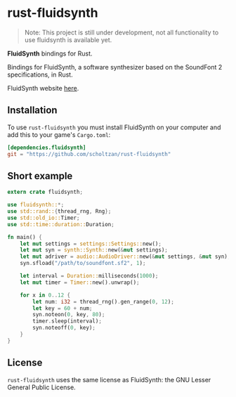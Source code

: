 # rust-fluidsynth

> Note: This project is still under development, not all functionality to use fluidsynth is available yet.

__FluidSynth__ bindings for Rust.

Bindings for FluidSynth, a software synthesizer based on the SoundFont 2 specifications, in Rust.

FluidSynth website [here](http://fluidsynth.elementsofsound.org/).

## Installation

To use `rust-fluidsynth` you must install FluidSynth on your computer and add this to your game's `Cargo.toml`:

```toml
[dependencies.fluidsynth]
git = "https://github.com/scholtzan/rust-fluidsynth"
```

## Short example

```Rust
extern crate fluidsynth;

use fluidsynth::*;
use std::rand::{thread_rng, Rng};
use std::old_io::Timer;
use std::time::duration::Duration;

fn main() {
    let mut settings = settings::Settings::new();
    let mut syn = synth::Synth::new(&mut settings);
    let mut adriver = audio::AudioDriver::new(&mut settings, &mut syn);
    syn.sfload("/path/to/soundfont.sf2", 1);

    let interval = Duration::milliseconds(1000);
    let mut timer = Timer::new().unwrap();

    for x in 0..12 {
        let num: i32 = thread_rng().gen_range(0, 12);
        let key = 60 + num;
        syn.noteon(0, key, 80);
        timer.sleep(interval);
        syn.noteoff(0, key);
    }
}
```

## License 

`rust-fluidsynth` uses the same license as FluidSynth: the GNU Lesser General Public License.



